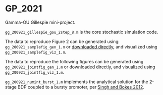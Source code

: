 # GP_2021
Gamma-OU Gillespie mini-project.

`gg_200921_gillespie_gou_2step_8.m` is the core stochastic simulation code.

The data to reproduce Figure 2 can be generated using `gg_200921_samplefig_gen_1.m` or [downloaded directly](https://caltech.box.com/shared/static/9evyayc3hb81qh5pelm50o78ihw7mkpq.mat), and visualized using `gg_200921_samplefig_viz_1.m`.

The data to reproduce the following figures can be generated using `gg_200921_jointfig_gen_1.m` or [downloaded directly](https://caltech.box.com/shared/static/w9yfkr9fb5ol6ocsf5exocuy0jzfp9o8.mat), and visualized using `gg_200921_jointfig_viz_1.m`.

`gg_200921_numint_burst_1.m` implements the analytical solution for the 2-stage BDP coupled to a bursty promoter, per [Singh and Bokes 2012](http://dx.doi.org/10.1016/j.bpj.2012.07.015). 
